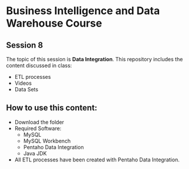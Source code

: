 # Business Intelligence and Data Warehouse Course

## Session 8

The topic of this session is **Data Integration**. This repository includes the content discussed in class:

  - ETL processes
  - Videos
  - Data Sets
  
## How to use this content:

  - Download the folder
  - Required Software:
  	- MySQL
	- MySQL Workbench
  	- Pentaho Data Integration
  	- Java JDK
  - All ETL processes have been created with Pentaho Data Integration.
